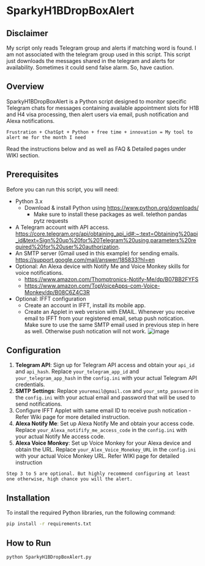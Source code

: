 # SparkyH1BDropBoxAlert

## Disclaimer
My script only reads Telegram group and alerts if matching word is found. I am not associated with the telegram group used in this script. This script just downloads the messages shared in the telegram and alerts for availability. Sometimes it could send false alarm. So, have caution. 


## Overview
SparkyH1BDropBoxAlert is a Python script designed to monitor specific Telegram chats for messages containing available appointment slots for H1B and H4 visa processing, then alert users via email, push notification and Alexa notifications.

```
Frustration + ChatGpt + Python + free time + innovation = My tool to alert me for the month I need
```

Read the instructions below and as well as FAQ & Detailed pages under WIKI section. 


## Prerequisites
Before you can run this script, you will need:
- Python 3.x
  - Download & install Python using https://www.python.org/downloads/
    - Make sure to install these packages as well. 
        telethon
        pandas
        pytz
        requests
- A Telegram account with API access.
  https://core.telegram.org/api/obtaining_api_id#:~:text=Obtaining%20api_id&text=Sign%20up%20for%20Telegram%20using,parameters%20required%20for%20user%20authorization.
- An SMTP server (Gmail used in this example) for sending emails.
  https://support.google.com/mail/answer/185833?hl=en
- Optional: An Alexa device with Notify Me and Voice Monkey skills for voice notifications.
    -   https://www.amazon.com/Thomptronics-Notify-Me/dp/B07BB2FYFS
    -   https://www.amazon.com/TopVoiceApps-com-Voice-Monkey/dp/B08C6Z4C3R
- Optional: IFFT configuration
    - Create an account in IFFT, install its mobile app.
    - Create an Applet in web version with EMAIL. Whenever you receive email to IFFT from your registered email, setup push notication. Make sure to use the same SMTP email used in previous step in here as well. Otherwise push notication will not work. 
   ![image](https://github.com/CodeWithCJ/SparkyH1BDropBoxAlert/assets/151883488/549a3fb6-23eb-4bdd-a299-eb6dd773dd84)



## Configuration
1. **Telegram API**: Sign up for Telegram API access and obtain your `api_id` and `api_hash`. Replace `your_telegram_app_id` and `your_telegram_app_hash` in the `config.ini` with your actual Telegram API credentials.
2. **SMTP Settings**: Replace `youremail@gmail.com` and `your_smtp_password` in the `config.ini` with your actual email and password that will be used to send notifications.
3. Configure IFFT Applet with same email ID to receive push notication - Refer Wiki page for more detailed instruction. 
4. **Alexa Notify Me**: Set up Alexa Notify Me and obtain your access code. Replace `your_Alexa_notifify_me_access_code` in the `config.ini` with your actual Notify Me access code.
5. **Alexa Voice Monkey**: Set up Voice Monkey for your Alexa device and obtain the URL. Replace `your_Alex_Voice_Monekey_URL` in the `config.ini` with your actual Voice Monkey URL. Refer WIKI page for detailed instruction 

```
Step 3 to 5 are optional. But highly recommend configuring at least one otherwise, high chance you will the alert.
```

## Installation
To install the required Python libraries, run the following command:
```bash
pip install -r requirements.txt
```

## How to Run
```bash
python SparkyH1BDropBoxAlert.py
```
